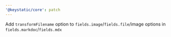 ```yaml
---
'@keystatic/core': patch
---
```


Add `transformFilename` option to `fields.image`/`fields.file`/image options in `fields.markdoc`/`fields.mdx`
